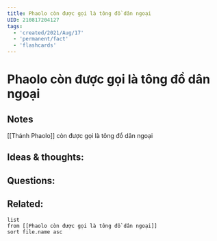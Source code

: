 ```yaml
---
title: Phaolo còn được gọi là tông đồ dân ngoại
UID: 210817204127
tags:
  - 'created/2021/Aug/17'
  - 'permanent/fact'
  - 'flashcards'
---
```

# Phaolo còn được gọi là tông đồ dân ngoại

## Notes
[[Thánh Phaolo]] còn được gọi là tông đồ dân ngoại

## Ideas & thoughts:


## Questions:


## Related:
```dataview
list
from [[Phaolo còn được gọi là tông đồ dân ngoại]]
sort file.name asc
```
